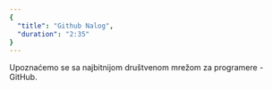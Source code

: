 ```yaml
---
{
  "title": "Github Nalog",
  "duration": "2:35"
}
---
```


Upoznaćemo se sa najbitnijom društvenom mrežom za programere - GitHub.

